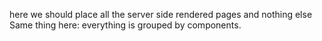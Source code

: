 here we should place all the server side rendered pages and nothing else
Same thing here: everything is grouped by components.